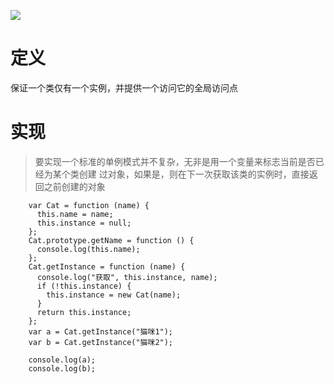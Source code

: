 ![](https://gitee.com/Uvdream/images/raw/master/images/20200708152110.png)

# 定义

保证一个类仅有一个实例，并提供一个访问它的全局访问点

# 实现

> 要实现一个标准的单例模式并不复杂，无非是用一个变量来标志当前是否已经为某个类创建
> 过对象，如果是，则在下一次获取该类的实例时，直接返回之前创建的对象

```
    var Cat = function (name) {
      this.name = name;
      this.instance = null;
    };
    Cat.prototype.getName = function () {
      console.log(this.name);
    };
    Cat.getInstance = function (name) {
      console.log("获取", this.instance, name);
      if (!this.instance) {
        this.instance = new Cat(name);
      }
      return this.instance;
    };
    var a = Cat.getInstance("猫咪1");
    var b = Cat.getInstance("猫咪2");

    console.log(a);
    console.log(b);
```
